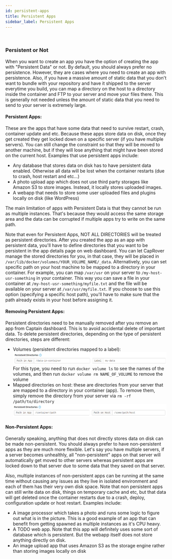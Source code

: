 ```yaml
---
id: persistent-apps
title: Persistent Apps
sidebar_label: Persistent Apps
---
```


<br/>

### Persistent or Not

When you want to create an app you have the option of creating the app with "Persistent Data" or not. By default, you should always prefer no persistence. However, they are cases where you need to create an app with persistence. Also, if you have a massive amount of static data that you don't want to bundle with your repository and have it shipped to the server everytime you build, you can map a directory on the host to a directory inside the container and FTP to your server and move your files there. This is generally not needed unless the amount of static data that you need to send to your server is extremely large.

#### Persistent Apps: 
These are the apps that have some data that need to survive restart, crash, container update and etc. Because these apps store data on disk, once they get created they get locked down on a specific server (if you have multiple servers). You can still change the constraint so that they will be moved to another machine, but if they will lose anything that might have been stored on the current host. Examples that use persistent apps include:
- Any database that stores data on disk has to have persistent data enabled. Otherwise all data will be lost when the container restarts (due to crash, host restart and etc...)
- A photo upload app which does not use third party storages like Amazon S3 to store images. Instead, it locally stores uploaded images.
- A webapp that needs to store some user uploaded files and plugins locally on disk (like WordPress)

The main limitation of apps with Persistent Data is that they cannot be run as multiple instances. That's because they would access the same storage area and the data can be corrupted if multiple apps try to write on the same path.

Note that even for Persistent Apps, NOT ALL DIRECTORIES will be treated as persistent directories. After you created the app as an app with persistent data, you'll have to define directories that you want to be persistent in the app details page on web dashboard. You can let CapRover manage the stored directories for you, in that case, they will be placed in `/var/lib/docker/volumes/YOUR_VOLUME_NAME/_data`. Alternatively, you can set specific path on your host machine to be mapped to a directory in your container. For example, you can map `/var/usr` on your server to `/my-host-usr-something` in your container. This way you can save a file in your container at `/my-host-usr-something/myfile.txt` and the file will be available on your server at `/var/usr/myfile.txt`. If you choose to use this option (specifying a specific host path), you'll have to make sure that the path already exists in your host before assigning it.

#### Removing Persistent Apps: 
Persistent directories need to be manually removed after you remove an app from Captain dashboard. This is to avoid accidental delete of important data. To delete persistent directories, depending on the type of persistent directories, steps are different:
- Volumes (persistent directories mapped to a label):
![Volumes](/img/docs/label-path.png)
For this type, you need to run `docker volume ls` to see the names of the volumes, and then run `docker volume rm NAME_OF_VOLUME` to remove the volume
- Mapped directories on host: these are directories from your server that are mapped to a directory in your container (app). To remove them, simply remove the directory from your server via `rm -rf /path/to/directory`
![mapped](/img/docs/path-binding.png)

#### Non-Persistent Apps: 
Generally speaking, anything that does not directly stores data on disk can be made non-persistent. You should always prefer to have non-persistent apps as they are much more flexible. Let's say you have multiple servers, if a server becomes unhealthly, all "non-persistent" apps on that server will automatically get moved to other servers whereas persistent apps are locked down to that server due to some data that they saved on that server.

Also, multiple instances of non-persistent apps can be running at the same time without causing any issues as they live in isolated environment and each of them has their very own disk space. Note that non persistent apps can still write data on disk, things on temporary cache and etc, but that data will get deleted once the container restarts due to a crash, deploy, configuration update or host restart. Examples include:

- A image processor which takes a photo and runs some logic to figure out what is in the picture. This is a good example of an app that can benefit from getting spawned as multiple instances as it's CPU heavy.
- A TODO web app. Note that this app will definitely uses some sort of database which is persistent. But the webapp itself does not store anything directly on disk.
- An image upload app that uses Amazon S3 as the storage engine rather than storing images locally on disk
